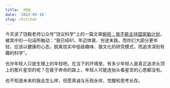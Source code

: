 ```yaml
---
title:  闲扯
date: '2023-05-16'
slug: chitchat
---
```


今天读了饶毅老师公众号"饶议科学"上的一篇文章[婉拒：我不能主持国家脑计划](https://mp.weixin.qq.com/s/fllvyZw4H0CeMI589NTN6w)，被其中的一句话所触动：“我已经61，年迈体衰、穷途末路，而你们大部分更年轻，应该以健康的心态，脱离现实中低级趣味、狼文化的研究模式，而追求深刻有趣的科学”。

也许年轻人只是生理上的年轻吧。在当下的环境里，有多少年轻人是真正追求头顶上的那片星空的呢？在疲于奔命的路上，年轻人可能连抬头看星空的心思都没有。

也不知道未来的我会怎么样，但愿真诚与乐观永伴，觉醒和思考长存。
